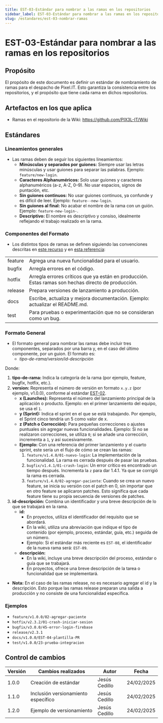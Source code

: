 ```yaml
---
title: EST-03-Estándar para nombrar a las ramas en los repositorios
sidebar_label: EST-03-Estándar para nombrar a las ramas en los repositorios
slug: /estandares/est-03-nombrar-ramas
---
```


# EST-03-Estándar para nombrar a las ramas en los repositorios

## Propósito
El propósito de este documento es definir un estándar de nombramiento de ramas para el despacho de Pixel.IT. Esto garantiza la consistencia entre los repositorios, y el propósito que tiene cada rama en dichos repositorios. 

## Artefactos en los que aplica

- Ramas en el repositorio de la Wiki: https://github.com/PIX3L-IT/Wiki

## Estándares

### Lineamientos generales
- Las ramas deben de seguir los siguientes lineamientos:
    - **Minúsculas y separados por guiones:** Siempre usar las letras minúsculas y usar guiones para separar las palabras. Ejemplo: ```feature/new-login```.
    - **Caracteres Alphanuméricos:** Solo usar guiones y caracteres alphanuméricos (a-z, A-Z, 0–9). No usar espacios, signos de puntación, etc. 
    - **Sin guiones continuos:** No usar guiones continuos, ya confunde y es difícil de leer. Ejemplo: ```feature--new-login```.
    - **Sin guiones al final:** No acabar el nombre de la rama con un guión. Ejemplo: ```feature-new-login-```.
    - **Descriptivo:** El nombre es descriptivo y consiso, idealmente reflejando el trabajo realizado en la rama. 

### Componentes del Formato
- Los distintos tipos de ramas se definen siguiendo las convenciones descritas en [este recurso](https://medium.com/@abhay.pixolo/naming-conventions-for-git-branches-a-cheatsheet-8549feca2534) y en [esta referencia](https://tilburgsciencehub.com/topics/automation/version-control/advanced-git/naming-git-branches/):

<table>
  <tr>
    <td>feature</td>
    <td>Agrega una nueva funcionalidad para el usuario.</td>
  </tr>
  <tr>
    <td>bugfix</td>
    <td>Arregla errores en el código.</td>
  </tr>
  <tr>
    <td>hotfix</td>
    <td>Arregla errores críticos que ya están en producción. Estas ramas son hechas directo de producción.</td>
  </tr>
  <tr>
    <td>release</td>
    <td>Prepara versiones de lanzamiento a producción.</td>
  </tr>
  <tr>
    <td>docs</td>
    <td>Escribe, actualiza y mejora documentación. Ejemplo: actualizar el README.md.</td>
  </tr>
  <tr>
    <td>test</td>
    <td>Para pruebas o experimentación que no se consideran como un bug.</td>
  </tr>
</table>

### Formato General
- El formato general para nombrar las ramas debe incluir tres componentes, separados por una barra y, en el caso del último componente, por un guion. El formato es:
    - *tipo-de-rama/version/id-descripción*

Donde: 
1. **tipo-de-rama:** Indica la categoría de la rama (por ejemplo, feature, bugfix, hotfix, etc.).
2. **version:** Representa el número de versión en formato `x.y.z` (por ejemplo, v1.0.0), conforme al estándar [EST-02](https://pix3l-it.github.io/Wiki/docs/estandares/est-02-versionamiento/).
    - **x (Launches):** Representa el número del lanzamiento principal de la aplicación o producto. Ejemplo: en el primer lanzamiento del equipo, se usa el `1`. 
    - **y (Sprint):** Indica el sprint en el que se está trabajando. Por ejemplo, el Sprint cinco tendría un 5 como valor de x.
    - **z (Patch o Corrección):** Para pequeñas correcciones o ajustes puntuales sin agregar nuevas funcionalidades. Ejemplo: Si no se realizaron correcciones, se utiliza `0`; si se añade una corrección, incrementa a `1`, y así sucesivamente.
    - **Ejemplo:** Con una referencia del primer lanzamiento y el cuarto sprint, este sería un el flujo de cómo se crean las ramas:
        1. `feature/v1.4.0/01-nuevo-login`: La implementación de la funcionalidad. La rama es cerrada después de pasar las pruebas. 
        2. `bugfix/v1.4.1/01-crash-login`: Un error crítico es encontrado un tiempo después. Incrementa la `z` para dar 1.4.1. Ya que se corrigió la rama es cerrada. 
        3. `feature/v1.4.0/02-agregar-paciente`: Cuando se crea un nuevo feature, se inicia su versión con el patch en 0, sin importar que en otro feature se aplicaron patches. Esto significa que cada feature tiene su propia secuencia de versiones de patches. 
3. **id-descripción:** Combina un identificador y una breve descripción de lo que se trabajará en la rama.
    - **id:** 
        - En proyectos, utiliza el identificador del requisito que se abordará.
        - En la wiki, utiliza una abreviación que indique el tipo de contenido (por ejemplo, proceso, estándar, guía, etc.) seguida de un número.
        - Ejemplo: Si el estándar más reciente es ```EST-08```, el identificador de la nueva rama será: ```EST-09```.
    - **descripción:**
        - En la wiki, incluye una breve descripción del proceso, estándar o guía que se trabajará.
        - En proyectos, ofrece una breve descripción de la tarea o funcionalidad que se implementará.

- **Nota:** En el caso de las ramas release, no es necesario agregar el id y la descripción. Esto porque las ramas release preparan una salida a producción y no consiste de una funcionalidad específica.

### Ejemplos 
- ```feature/v1.0.0/02-agregar-paciente```
- ```hotfix/v2.3.2/01-crash-iniciar-sesion```
- ```bugfix/v3.0.0/45-error-login-firebase```
- ```release/v2.3.1```
- ```docs/v1.0.0/EST-04-plantilla-PR```
- ```test/v1.0.0/23-prueba-integracion``` 

## Control de cambios

| Versión | Cambios realizados    | Autor          | Fecha      |
| ------- | --------------------- | -------------- | ---------- |
| 1.0.0   | Creación de estándar | Jesús Cedillo | 24/02/2025 |
| 1.1.0   | Inclusión versionamiento específico | Jesús Cedillo | 24/02/2025 |
| 1.2.0   | Ejemplo de versionamiento | Jesús Cedillo | 24/02/2025 |
